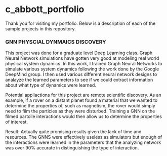 # c_abbott_portfolio
Thank you for visiting my portfolio.  Below is a description of each of the sample projects in this repository.

### GNN PHYSCIAL DYNMAICS DISCOVERY ###

This project was done for a graduate level Deep Learning class.  Graph Neural Network simulations have gotten very good at modeling real world physical system dynamics.  In this work, I trained Graph Neural Networks to simulate various system dynamics following the work done by the Google DeepMind group.  I then used various different neural network designs to analayze the learned parameters to see if we could extract information about what type of dynamics were learned.

Potential appliactions for this project are remote scientific discovery.  As an example, if a rover on a distant planet found a material that we wanted to determine the properties of, such as magnetism, the rover would simply need to film the particles as they were disturbed.  Training a GNN on the filmed partcile interactions would then allow us to determine the properties of interest.

Result:  Actually quite promising results given the lack of time and resources.  The GNNS were effectively useless as simulators but enough of the interactions were learned in the parameters that the analyzing network was over 90% accurate in distinguishing the type of interaction.
